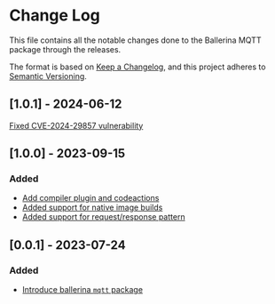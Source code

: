 # Change Log
This file contains all the notable changes done to the Ballerina MQTT package through the releases.

The format is based on [Keep a Changelog](https://keepachangelog.com/en/1.0.0/), and this project adheres to [Semantic Versioning](https://semver.org/spec/v2.0.0.html).

## [1.0.1] - 2024-06-12

[Fixed CVE-2024-29857 vulnerability](https://github.com/ballerina-platform/ballerina-library/issues/6624)

## [1.0.0] - 2023-09-15

### Added
- [Add compiler plugin and codeactions](https://github.com/ballerina-platform/ballerina-standard-library/issues/4687)
- [Added support for native image builds](https://github.com/ballerina-platform/ballerina-standard-library/issues/4686)
- [Added support for request/response pattern](https://github.com/ballerina-platform/ballerina-standard-library/issues/4668)

## [0.0.1] - 2023-07-24
### Added
- [Introduce ballerina `mqtt` package](https://github.com/ballerina-platform/ballerina-standard-library/issues/4640)
